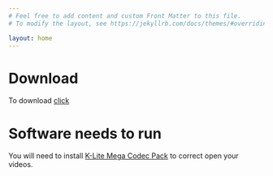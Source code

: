 ```yaml
---
# Feel free to add content and custom Front Matter to this file.
# To modify the layout, see https://jekyllrb.com/docs/themes/#overriding-theme-defaults

layout: home
---
```


# Download

To download [click](/download/EthoWatcherOS_beta_48.rar)


# Software needs to run

You will need to install [K-Lite Mega Codec Pack](https://k-lite-mega-codec-pack.br.uptodown.com/windows/download) to correct open your videos.

